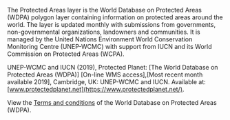 The Protected Areas layer is the World Database on Protected Areas (WDPA) polygon layer containing information on protected areas around the world. The layer is updated monthly with submissions from governments, non-governmental organizations, landowners and communities. It is managed by the United Nations Environment World Conservation Monitoring Centre (UNEP-WCMC) with support from IUCN and its World Commission on Protected Areas (WCPA).

UNEP-WCMC and IUCN (2019), Protected Planet: [The World Database on Protected Areas (WDPA)] [On-line WMS access],[Most recent month available 2019], Cambridge, UK: UNEP-WCMC and IUCN. Available at: [www.protectedplanet.net](https://www.protectedplanet.net/).

View the [Terms and conditions](https://www.protectedplanet.net/c/terms-and-conditions) of the World Database on Protected Areas (WDPA).
